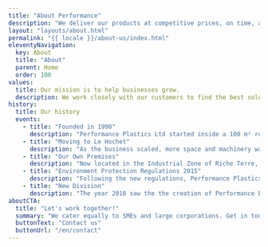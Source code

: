 ```yaml
---
title: "About Performance"
description: "We deliver our products at competitive prices, on time, and everywhere in Mauritius, as well as certain regions of Africa. We are flexible and adaptable which is why our client-base encompasses various industries, ranging from hospitality to retail, and agriculture."
layout: "layouts/about.html"
permalink: "{{ locale }}/about-us/index.html"
eleventyNavigation:
  key: About
  title: "About"
  parent: Home
  order: 100
values:
  title: Our mission is to help businesses grow.
  description: We work closely with our customers to find the best solution for them. Our customers know us for our honesty and reliability. What makes Performance stand out is our company philosophy of Value, Service and Quality.
history:
  title: Our history
  events:
    - title: "Founded in 1990"
      description: "Performance Plastics Ltd started inside a 100 m² room in Port Louis, Mauritius. At the time, the company consisted of the founder and 2 employees."
    - title: "Moving to Le Hochet"
      description: "As the business scaled, more space and machinery was needed to meet growing demand. The company rented a bigger space in Le Hochet, Terre Rouge and the workforce increased tenfold."
    - title: "Our Own Premises"
      description: "Now located in the Industrial Zone of Riche Terre, our factory occupies a 3,600 m² building. Performance has grown a lot over the years, which we proudly attribute to our level of service."
    - title: "Environment Protection Regulations 2015"
      description: "Following the new regulations, Performance Plastics adapted promptly. In March 2016, we started producing 100% biodegradable handle bags for major supermarkets and retail outlets across the island."
    - title: "New Division"
      description: "The year 2018 saw the the creation of Performance Equipment. This new business venture is the first step towards diversifying our enterprise. We aim to respond to the needs of the market, and we want to achieve this goal by applying the same philosophy we developed with Performance Plastics."
aboutCTA:
  title: "Let's work together!"
  summary: "We cater equally to SMEs and large corporations. Get in touch if we seem like a good fit."
  buttonText: "Contact us"
  buttonUrl: "/en/contact"
---
```

